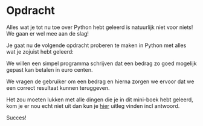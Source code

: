 # Opdracht

Alles wat je tot nu toe over Python hebt geleerd is natuurlijk niet voor niets! We gaan er wel mee aan de slag!

Je gaat nu de volgende opdracht proberen te maken in Python met alles wat je zojuist hebt geleerd:

We willen een simpel programma schrijven dat een bedrag zo goed mogelijk gepast kan betalen in euro centen.

We vragen de gebruiker om een bedrag en hierna zorgen we ervoor dat we een correct resultaat kunnen teruggeven.

Het zou moeten lukken met alle dingen die je in dit mini-boek hebt geleerd, kom je er nou echt niet uit dan kun je [hier](http://www.jordify.nl/book/code/uitleg.html) uitleg vinden incl antwoord.

Succes!
